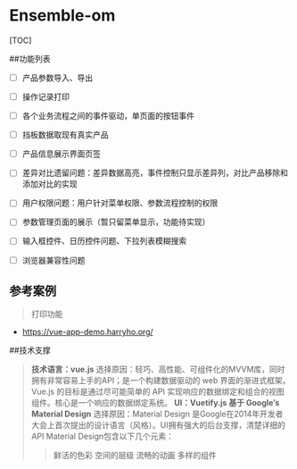 # Ensemble-om
[TOC]

##功能列表
- [ ] 产品参数导入、导出
- [ ] 操作记录打印
- [ ] 各个业务流程之间的事件驱动，单页面的按钮事件
- [ ] 挡板数据取现有真实产品
- [ ] 产品信息展示界面页签
- [ ] 差异对比遗留问题：差异数据高亮，事件控制只显示差异列，对比产品移除和添加对比的实现
- [ ] 用户权限问题：用户针对菜单权限、参数流程控制的权限
- [ ] 参数管理页面的展示（暂只留菜单显示，功能待实现）
- [ ] 输入框控件、日历控件问题、下拉列表模糊搜索
- [ ] 浏览器兼容性问题


## 参考案例
> 打印功能
- https://vue-app-demo.harryho.org/

##技术支撑
> **技术语言：vue.js**
> 选择原因：轻巧、高性能、可组件化的MVVM库，同时拥有非常容易上手的API；是一个构建数据驱动的 web 界面的渐进式框架。Vue.js 的目标是通过尽可能简单的 API 实现响应的数据绑定和组合的视图组件。核心是一个响应的数据绑定系统。
> **UI：Vuetify.js 基于 Google’s Material Design**
> 选择原因：Material Design 是Google在2014年开发者大会上首次提出的设计语言（风格）。UI拥有强大的后台支撑，清楚详细的API
> Material Design包含以下几个元素：
>
> > 鲜活的色彩
> > 空间的层级
> > 流畅的动画
> > 多样的组件